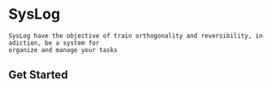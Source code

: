 # SysLog
    SysLog have the objective of train orthogonality and reversibility, in adiction, be a system for
    organize and manage your tasks

## Get Started
    